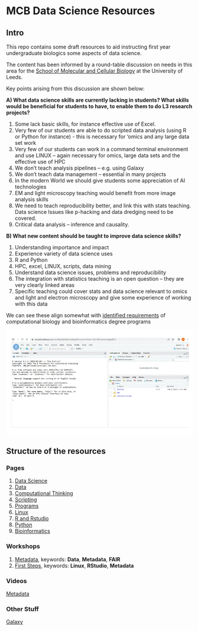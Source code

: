 # MCB Data Science Resources

## Intro

This repo contains some draft resources to aid instructing first year undergraduate biologics some aspects of data science.

The content has been informed by a round-table discussion on needs in this area for the [School of Molecular and Cellular Biology](https://biologicalsciences.leeds.ac.uk/molecular-and-cellular-biology) at the University of Leeds. 


Key points arising from this discussion are shown below:

**A) What data science skills are currently lacking in students? What skills would be beneficial for students to have, to enable them to do L3 research projects?**
1. Some lack basic skills, for instance effective use of Excel.
2. Very few of our students are able to do scripted data analysis (using R or Python for instance) - this is necessary for ‘omics and any large data set work
3. Very few of our students can work in a command terminal environment and use LINUX – again necessary for omics, large data sets and the effective use of HPC
4. We don’t teach analysis pipelines – e.g. using Galaxy
5. We don’t teach data management – essential in many projects 
6. In the modern World we should give students some appreciation of AI technologies
7. EM and light microscopy teaching would benefit from more image analysis skills
8. We need to teach reproducibility better, and link this with stats teaching. Data science Issues like p-hacking and data dredging need to be covered.
9. Critical data analysis – inference and causality.

**B) What new content should be taught to improve data science skills?**

1.	Understanding importance and impact
2.	Experience variety of data science uses
3.	R and Python
4.	HPC, excel, LINUX, scripts, data mining
5.	Understand data science issues, problems and reproducibility
6.	The integration with statistics teaching is an open question – they are very clearly linked areas
7.	Specific teaching could cover stats and data science relevant to omics and light and electron microscopy and give some experience of working with this data

We can see these align somewhat with [identified requirements](https://journals.plos.org/ploscompbiol/article?id=10.1371/journal.pcbi.1003496) of computational biology and bioinformatics degree programs

![Alt Text](pics/RStudio_sections_colours.gif)


## Structure of the resources

### Pages
1. [Data Science](https://github.com/mattbawn/MCB_Data_Science/blob/main/Intro_Data_Science.md)
2. [Data](https://github.com/mattbawn/MCB_Data_Science/blob/main/Big_Data.md)
3. [Computational Thinking](https://github.com/mattbawn/MCB_Data_Science/blob/main/computational_thinking.md)
4. [Scripting](https://github.com/mattbawn/MCB_Data_Science/blob/main/scripting.md)
5. [Programs](https://github.com/mattbawn/MCB_Data_Science/blob/main/programs.md)
6. [Linux](https://github.com/mattbawn/MCB_Data_Science/blob/main/Intro_Linux.md)
7. [R and Rstudio](https://github.com/mattbawn/MCB_Data_Science/blob/main/Intro_R.md)
8. [Python](https://github.com/mattbawn/MCB_Data_Science/blob/main/Intro_Python.md)
9. [Bioinformatics](https://github.com/mattbawn/MCB_Data_Science/blob/main/bioinformatics.md)



### Workshops
1. [Metadata](https://github.com/mattbawn/metadata_workshop), keywords: **Data**, **Metadata**, **FAIR**
2. [First Steps](https://github.com/mattbawn/DBS), keywords: **Linux**, **RStudio**, **Metadata**

### Videos

[Metadata](https://leeds365-my.sharepoint.com/:v:/g/personal/fbsmbaw_leeds_ac_uk/EdX4ThFhs3VAj1CeBz8YyHYBZzar-nlTi6cAvBQ07HORoA?e=jQdmj2&nav=%7B%22playbackOptions%22%3A%7B%22startTimeInSeconds%22%3A11.94%7D%7D)

### Other Stuff

[Galaxy](https://github.com/mattbawn/Galaxy)



